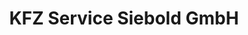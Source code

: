 ---
title: "KFZ Service Siebold GmbH"
url: /niederorschel/kfz-service-siebold-gmbh/
shop: Autowerkstatt
---